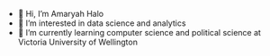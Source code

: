 - 👋 Hi, I’m Amaryah Halo
- 👀 I’m interested in data science and analytics
- 🌱 I’m currently learning computer science and political science at Victoria University of Wellington

<!---
amaryahhalo/amaryahhalo is a ✨ special ✨ repository because its `README.md` (this file) appears on your GitHub profile.
You can click the Preview link to take a look at your changes.
--->
